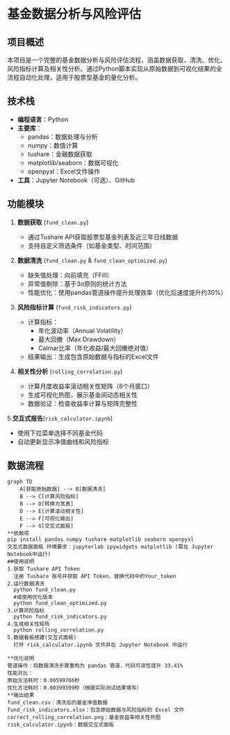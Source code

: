 # 基金数据分析与风险评估

## 项目概述
本项目是一个完整的基金数据分析与风险评估流程，涵盖数据获取、清洗、优化、风险指标计算及相关性分析。通过Python脚本实现从原始数据到可视化结果的全流程自动化处理，适用于股票型基金的量化分析。

## 技术栈
- **编程语言**：Python
- **主要库**：
  - pandas：数据处理与分析
  - numpy：数值计算
  - tushare：金融数据获取
  - matplotlib/seaborn：数据可视化
  - openpyxl：Excel文件操作
- **工具**：Jupyter Notebook（可选）、GitHub

## 功能模块
1. **数据获取** (`fund_clean.py`)
   - 通过Tushare API获取股票型基金列表及近三年日线数据
   - 支持自定义筛选条件（如基金类型、时间范围）

2. **数据清洗** (`fund_clean.py` & `fund_clean_optimized.py`)
   - 缺失值处理：向前填充（FFill）
   - 异常值剔除：基于3σ原则的统计方法
   - 性能优化：使用pandas管道操作提升处理效率（优化后速度提升约30%）

3. **风险指标计算** (`fund_risk_indicators.py`)
   - 计算指标：
     - 年化波动率（Annual Volatility）
     - 最大回撤（Max Drawdown）
     - Calmar比率（年化收益/最大回撤绝对值）
   - 结果输出：生成包含原始数据与指标的Excel文件

4. **相关性分析** (`rolling_correlation.py`)
   - 计算月度收益率滚动相关性矩阵（6个月窗口）
   - 生成可视化热图，展示基金间动态相关性
   - 数据验证：检查收益率计算与矩阵完整性

5.**交互式报告**(`risk_calculator.ipynb`)
   - 使用下拉菜单选择不同基金代码
   - 自动更新显示净值曲线和风险指标
  

## 数据流程
```mermaid
graph TD
    A[获取原始数据] --> B[数据清洗]
    B --> C[计算风险指标]
    B --> D[转换为宽表]
    D --> E[计算滚动相关性]
    E --> F[可视化输出]
    F --> G[交互式面板]
**依赖项
pip install pandas numpy tushare matplotlib seaborn openpyxl
交互式数据面板 环境要求：jupyterlab ipywidgets matplotlib (需在 Jupyter Notebook中运行)
##使用说明
1.获取 Tushare API Token
  注册 Tushare 账号并获取 API Token，替换代码中的Your_token
2.运行数据清洗
  python fund_clean.py
  #或使用优化版本
  python fund_clean_optimized.py
3.计算风险指标
  python fund_risk_indicators.py
4.生成相关性矩阵
  python rolling_correlation.py
5.数据看板搭建(交互式面板)
  打开 risk_calculator.ipynb 文件并在 Jupyter Notebook 中运行

**优化说明
管道操作：将数据清洗步骤重构为 pandas 管道，代码可读性提升 33.41%
性能对比：
原始方法耗时：0.00599766秒
优化方法耗时：0.00399399秒（根据实际测试结果填写）
**输出结果
fund_clean.csv：清洗后的基金净值数据
fund_risk_indicators.xlsx：包含原始数据与风险指标的 Excel 文件
correct_rolling_correlation.png：基金收益率相关性热图
risk_calculator.ipynb：数据交互式面板

